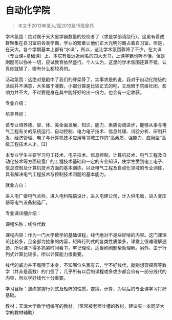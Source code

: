 
# 自动化学院  

> 本文于2013年录入/高2012级15班曾亮  

学术氛围：绝对属于天大里学霸数量的佼佼者了（求是学部请绕行）。这里有着成群聚集在自习室的各类学霸，学业的繁重让他们正大光明的霸占着自习室。但是，在天大，各个学期基本上都有“水课”，所以，这让学术氛围骤降了不少。在大课（专业课+基础课）上，本院有着远近闻名的四大天书，上课学霸也听不懂，但是刷题可以弥补一切，应试教育依然盛行。个人认为，这里的学术氛围还算不错，认真你就输了，哪有什么都较真的。

活动氛围：这绝对是戳中了我们的脊梁骨了。实事求是的说，我对于自动化院级的活动并不满意，大多属于凑数，小部分算是比较正式的吧，又局限于院级社团，影响力并不大，不过要是身在其中能好好的出一份力，也会有一定收获。

专业介绍：

培养目标：

该专业培养德、智、体、美全面发展，知识、能力、素质协调进步，能够从事与电气工程有关的系统运行、自动控制、电力电子技术、信息处理、试验分析、研制开发、经济管理、电子与计算机技术应用等领域工作的“高素质、强能力、应用型”高级工程技术人才。[2]

本专业学生主要学习电工技术、电子技术、信息控制、计算机技术、电气工程及自动化技术等方面较宽广的工程技术基础和一定的专业知识，使学生受到电工电子、信息控制及计算机技术方面的基本训练，以及电气工程及自动化领域的专业训练，具有解决电气工程技术与控制技术问题的基本能力。

就业方向：

进入电厂做电气点检，进入电科院搞设计，进入电建公司，计入供电局，进入变压器等电气设备制造厂。

专业课详细介绍：

课程名称：线性代数

课程内容：作为一门大学数学的基础课程，线代绝对不是块好啃的内容。这门课理论比较多，且全部为抽象的内容，矩阵行列式的各类性质繁多，课堂上很难理解通透，所以课下得多抓紧时间看书，牢记理论，适当刷刷题帮助理解。另外，由于行列式计算比较多，所以计算能力很重要。

线代的威力并不局限于本身，不知哪位名家有云，学不好线代，就别想窥探高等数学（并非是高数）的门径了，几乎所有以后的课程或多或少都会带有一部分线代的内容，所以学好线代十分重要。

学习目标：熟练掌握行列式及矩阵的性质，变换，计算，为以后的专业课学习打好基础。

教材：天津大学数学组编写的教材。（常常被老师吐槽的教材，建议买一本同济大学的教材辅助）


